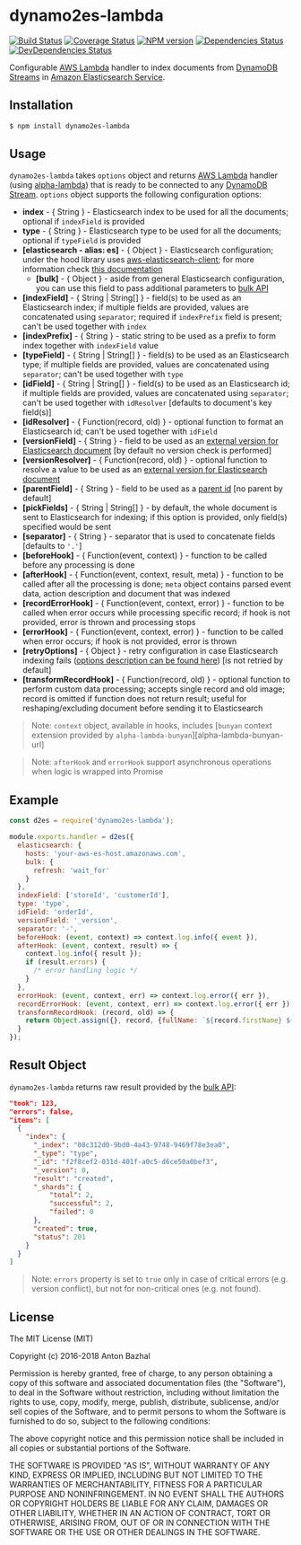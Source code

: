 # dynamo2es-lambda

[![Build Status][ci-image]][ci-url]
[![Coverage Status][coverage-image]][coverage-url]
[![NPM version][npm-image]][npm-url]
[![Dependencies Status][dependencies-image]][dependencies-url]
[![DevDependencies Status][devdependencies-image]][devdependencies-url]

Configurable [AWS Lambda][aws-lambda-url] handler to index documents from [DynamoDB Streams][dynamodb-streams-url] in [Amazon Elasticsearch Service][aws-elasticsearch-url].

## Installation

```bash
$ npm install dynamo2es-lambda
```

## Usage

`dynamo2es-lambda` takes `options` object and returns [AWS Lambda][aws-lambda-url] handler (using [alpha-lambda][alpha-lambda-url]) that is ready to be connected to any [DynamoDB Stream][dynamodb-streams-url]. `options` object supports the following configuration options:

- **index** - { String } - Elasticsearch index to be used for all the documents; optional if `indexField` is provided
- **type** - { String } - Elasticsearch type to be used for all the documents; optional if `typeField` is provided
- **[elasticsearch - alias: es]** - { Object } - Elasticsearch configuration; under the hood library uses [aws-elasticsearch-client][aws-elasticsearch-client-url]; for more information check [this documentation][aws-elasticsearch-client-url]
  - **[bulk]** - { Object } - aside from general Elasticsearch configuration, you can use this field to pass additional parameters to [bulk API][bulk-api-url]
- **[indexField]** - { String | String[] } - field(s) to be used as an Elasticsearch index; if multiple fields are provided, values are concatenated using `separator`; required if `indexPrefix` field is present; can't be used together with `index`
- **[indexPrefix]** - { String } - static string to be used as a prefix to form index together with `indexField` value
- **[typeField]** - { String | String[] } - field(s) to be used as an Elasticsearch type; if multiple fields are provided, values are concatenated using `separator`; can't be used together with `type`
- **[idField]** - { String | String[] } - field(s) to be used as an Elasticsearch id; if multiple fields are provided, values are concatenated using `separator`; can't be used together with `idResolver` [defaults to document's key field(s)]
- **[idResolver]** - { Function(record, old) } - optional function to format an Elasticsearch id; can't be used together with `idField`
- **[versionField]** - { String } - field to be used as an [external version for Elasticsearch document][elasticsearch-versioning-url] [by default no version check is performed]
- **[versionResolver]** - { Function(record, old) } - optional function to resolve a value to be used as an [external version for Elasticsearch document][elasticsearch-versioning-url]
- **[parentField]** - { String } - field to be used as a [parent id][elasticsearch-parent-child-url] [no parent by default]
- **[pickFields]** - { String | String[] } - by default, the whole document is sent to Elasticsearch for indexing; if this option is provided, only field(s) specified would be sent
- **[separator]** - { String } - separator that is used to concatenate fields [defaults to `'.'`]
- **[beforeHook]** - { Function(event, context) } - function to be called before any processing is done
- **[afterHook]** - { Function(event, context, result, meta) } - function to be called after all the processing is done; `meta` object contains parsed event data, action description and document that was indexed
- **[recordErrorHook]** - { Function(event, context, error) } - function to be called when error occurs while processing specific record; if hook is not provided, error is thrown and processing stops
- **[errorHook]** - { Function(event, context, error) } - function to be called when error occurs; if hook is not provided, error is thrown
- **[retryOptions]** - { Object } - retry configuration in case Elasticsearch indexing fails ([options description can be found here][promise-retry-url]) [is not retried by default]
- **[transformRecordHook]** - { Function(record, old) } - optional function to perform custom data processing; accepts single record and old image; record is omitted if function does not return result; useful for reshaping/excluding document before sending it to Elasticsearch

> Note: `context` object, available in hooks, includes [`bunyan` context extension provided by `alpha-lambda-bunyan`][alpha-lambda-bunyan-url]

> Note: `afterHook` and `errorHook` support asynchronous operations when logic is wrapped into Promise

## Example

```js
const d2es = require('dynamo2es-lambda');

module.exports.handler = d2es({
  elasticsearch: {
    hosts: 'your-aws-es-host.amazonaws.com',
    bulk: {
      refresh: 'wait_for'
    }
  },
  indexField: ['storeId', 'customerId'],
  type: 'type',
  idField: 'orderId',
  versionField: '_version',
  separator: '-',
  beforeHook: (event, context) => context.log.info({ event }),
  afterHook: (event, context, result) => {
    context.log.info({ result });
    if (result.errors) {
      /* error handling logic */
    }
  },
  errorHook: (event, context, err) => context.log.error({ err }),
  recordErrorHook: (event, context, err) => context.log.error({ err }),
  transformRecordHook: (record, old) => {
    return Object.assign({}, record, {fullName: `${record.firstName} ${record.lastName}`});
  }
});
```

## Result Object

`dynamo2es-lambda` returns raw result provided by the [bulk API][bulk-api-url]:

```json
"took": 123,
"errors": false,
"items": [
  {
    "index": {
      "_index": "08c312d0-9bd0-4a43-9748-9469f78e3ea0",
      "_type": "type",
      "_id": "f2f8cef2-031d-401f-a0c5-d6ce50a0bef3",
      "_version": 0,
      "result": "created",
      "_shards": {
          "total": 2,
          "successful": 2,
          "failed": 0
      },
      "created": true,
      "status": 201
    }
  }
]
```

> Note: `errors` property is set to `true` only in case of critical errors (e.g. version conflict), but not for non-critical ones (e.g. not found).

## License

The MIT License (MIT)

Copyright (c) 2016-2018 Anton Bazhal

Permission is hereby granted, free of charge, to any person obtaining a copy of this software and associated documentation files (the "Software"), to deal in the Software without restriction, including without limitation the rights to use, copy, modify, merge, publish, distribute, sublicense, and/or sell copies of the Software, and to permit persons to whom the Software is furnished to do so, subject to the following conditions:

The above copyright notice and this permission notice shall be included in all copies or substantial portions of the Software.

THE SOFTWARE IS PROVIDED "AS IS", WITHOUT WARRANTY OF ANY KIND, EXPRESS OR IMPLIED, INCLUDING BUT NOT LIMITED TO THE WARRANTIES OF MERCHANTABILITY, FITNESS FOR A PARTICULAR PURPOSE AND NONINFRINGEMENT. IN NO EVENT SHALL THE AUTHORS OR COPYRIGHT HOLDERS BE LIABLE FOR ANY CLAIM, DAMAGES OR OTHER LIABILITY, WHETHER IN AN ACTION OF CONTRACT, TORT OR OTHERWISE, ARISING FROM, OUT OF OR IN CONNECTION WITH THE SOFTWARE OR THE USE OR OTHER DEALINGS IN THE SOFTWARE.

[alpha-lambda-bunyan-url-url]: https://www.npmjs.com/package/alpha-lambda-bunyan
[alpha-lambda-url]: https://www.npmjs.com/package/alpha-lambda
[aws-elasticsearch-client-url]: https://www.npmjs.com/package/aws-elasticsearch-client
[aws-elasticsearch-url]: https://aws.amazon.com/elasticsearch-service/
[aws-lambda-url]: https://aws.amazon.com/lambda/details/
[bulk-api-url]: https://www.elastic.co/guide/en/elasticsearch/client/javascript-api/current/api-reference.html#api-bulk
[ci-image]: https://circleci.com/gh/AntonBazhal/dynamo2es-lambda.svg?style=shield&circle-token=10551f1137392ea7edd52832eccf5b239f5d7535
[ci-url]: https://circleci.com/gh/AntonBazhal/dynamo2es-lambda
[coverage-image]: https://coveralls.io/repos/github/AntonBazhal/dynamo2es-lambda/badge.svg?branch=master
[coverage-url]: https://coveralls.io/github/AntonBazhal/dynamo2es-lambda?branch=master
[dependencies-url]: https://david-dm.org/antonbazhal/dynamo2es-lambda
[dependencies-image]: https://david-dm.org/antonbazhal/dynamo2es-lambda/status.svg
[devdependencies-url]: https://david-dm.org/antonbazhal/dynamo2es-lambda?type=dev
[devdependencies-image]: https://david-dm.org/antonbazhal/dynamo2es-lambda/dev-status.svg
[dynamodb-streams-url]: http://docs.aws.amazon.com/amazondynamodb/latest/developerguide/Streams.html
[elasticsearch-versioning-url]: https://www.elastic.co/blog/elasticsearch-versioning-support
[elasticsearch-parent-child-url]: https://www.elastic.co/guide/en/elasticsearch/guide/current/parent-child.html
[npm-url]: https://www.npmjs.org/package/dynamo2es-lambda
[npm-image]: https://img.shields.io/npm/v/dynamo2es-lambda.svg
[promise-retry-url]: https://www.npmjs.com/package/promise-retry#promiseretryfn-options
